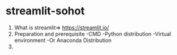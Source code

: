 # streamlit-sohot

1. What is streamlit=> https://streamlit.io/
2. Preparation and prerequisite 
-CMD 
-Python distribution
-Virtual environment
-Or Anaconda Distribution
3. 
